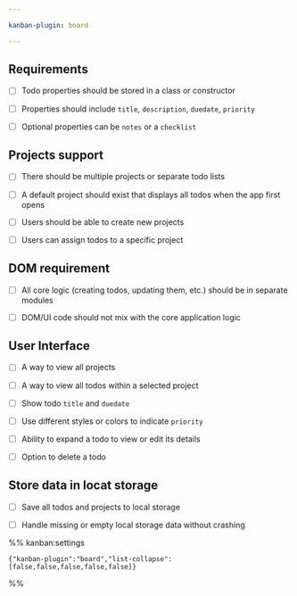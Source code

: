 ```yaml
---

kanban-plugin: board

---
```


## Requirements

- [ ] Todo properties should be stored in a class or constructor
- [ ] Properties should include `title`, `description`, `duedate`, `priority`
- [ ] Optional properties can be `notes` or a `checklist`


## Projects support

- [ ] There should be multiple projects or separate todo lists
- [ ] A default project should exist that displays all todos when the app first opens
- [ ] Users should be able to create new projects
- [ ] Users can assign todos to a specific project


## DOM requirement

- [ ] All core logic (creating todos, updating them, etc.) should be in separate modules
- [ ] DOM/UI code should not mix with the core application logic


## User Interface

- [ ] A way to view all projects
- [ ] A way to view all todos within a selected project
- [ ] Show todo `title` and `duedate`
- [ ] Use different styles or colors to indicate `priority`
- [ ] Ability to expand a todo to view or edit its details
- [ ] Option to delete a todo


## Store data in locat storage

- [ ] Save all todos and projects to local storage
- [ ] Handle missing or empty local storage data without crashing




%% kanban:settings
```
{"kanban-plugin":"board","list-collapse":[false,false,false,false,false]}
```
%%